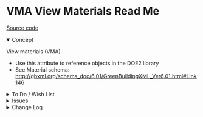 # VMA View Materials Read Me

[Source code]( https://github.com/ladybug-tools/spider-gbxml-tools/blob/master/spider-gbxml-viewer/v-0-17-00/js-view-gbxml/vma-view-materials.js )

<details open >

<summary>Concept</summary>

View materials (VMA)

* Use this attribute to reference objects in the DOE2 library
* See Material schema: http://gbxml.org/schema_doc/6.01/GreenBuildingXML_Ver6.01.html#Link146

</details>

<details>

<summary>To Do / Wish List</summary>


</details>

<details>

<summary>Issues</summary>


</details>

<details>

<summary>Change Log</summary>

### 2019-07-22 ~ Theo

VMA 0.17.00-1vma

* R - VMA.js: Cleanup

### 2019-07-20 ~ Theo

VMA 0.17.00-0vma

* R - VMA.js: First commit


### 2019-06-28 ~ Theo

VBM 0.16-01-1vbm

* F - VBM.js: mostly working
* F - First commit of read me

</details>